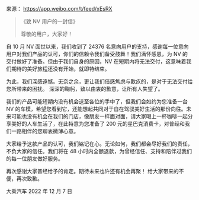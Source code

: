 
来源： https://app.weibo.com/t/feed/xEsRX

>《致 NV 用户的一封信》
>
>尊敬的用户，大家好！
>
自 10 月 NV 面世以来，我们收到了 24376 名意向用户的支持，感谢每一位意向用户对我们产品的认可，你们的信赖令我们备受鼓舞！我们满怀感恩，为 NV 的交付做好了准备。但由于我们自身的原因，NV 在短期内将无法交付，这意味着我们期待的美好旅程还没有开始，就即特结束。
>
>
为此，我们深感遠憾。无奈之余，更让我们倍感焦虑与歉疚的，是对于无法交付给您所带来的困扰。
深深的鞠躬，致以由衷的歉意，让所有人失望了。
>
>
我们的产品可能短期内没有机会送至各位的手中了，但我们会如约为您准备一台 NV 的车模，希望您看到它，还能想起共同对于自在驾驭美好生活的那份向往。未来可能也没有机会在我们的门店，像朋友一样面对面，请大家喝上一杯咖啡一起分享美好的人车生活了，在此特意为您准备了 200 元的星巴克消费卡，对普经和我们一路相伴的您聊表微薄心意。
>
>
大家给予这款产品的认可，我们铭记在心。无论如何，我们都会尽好我们的责任，不负大家的信任。我们将在 48 小时内全额退款，为曾经信任、支持和陪伴过我们的每一位朋友做好服务。
>
>
再次感谢大家普经给予的肯定。期待未来也许还有机会再聚！
给大家带来的不便，再次致歉。
>
>
大乘汽车
2022 年 12 月 7 日